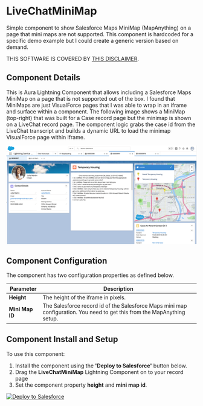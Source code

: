 # LiveChatMiniMap
Simple component to show Salesforce Maps MiniMap (MapAnything) on a page that mini maps are not supported. This component is hardcoded for a specific demo example but I could create a generic version based on demand.

THIS SOFTWARE IS COVERED BY [THIS DISCLAIMER](https://raw.githubusercontent.com/thedges/Disclaimer/master/disclaimer.txt).

## Component Details
This is Aura Lightning Component that allows including a Salesforce Maps MiniMap on a page that is not supported out of the box. I found that MiniMaps are just VisualForce pages that I was able to wrap in an iframe and surface within a component. The following image shows a MiniMap (top-right) that was built for a Case record page but the minimap is shown on a LiveChat record page. The component logic grabs the case id from the LiveChat transcript and builds a dynamic URL to load the minimap VisualForce page within iframe. 

![alt text](https://github.com/thedges/LiveChatMiniMap/blob/master/LiveChatMiniMap.png "Sample Image")

## Component Configuration

The component has two configuration properties as defined below.

| Parameter | Description |
|-----------|-------------|
| <b>Height</b> | The height of the iframe in pixels.|
| <b>Mini Map ID</b> | The Salesforce record id of the Salesforce Maps mini map configuration. You need to get this from the MapAnything setup. |

## Component Install and Setup

To use this component:
1. Install the component using the **'Deploy to Salesforce'** button below.
2. Drag the **LiveChatMiniMap** Lightning Component on to your record page
3. Set the component property **height** and **mini map id**.

<a href="https://githubsfdeploy.herokuapp.com">
  <img alt="Deploy to Salesforce"
       src="https://raw.githubusercontent.com/afawcett/githubsfdeploy/master/deploy.png">
</a>
